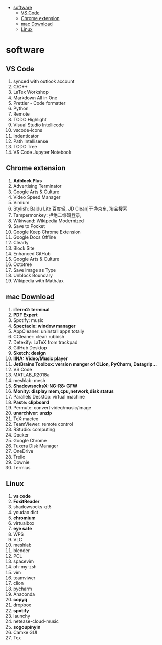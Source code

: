 - [software](#software)
  - [VS Code](#vs-code)
  - [Chrome extension](#chrome-extension)
  - [mac Download](#mac-download)
  - [Linux](#linux)
  
# software

## VS Code
1. synced with outlook account
2. C/C++
3. LaTex Workshop
4. Markdown All in One
5. Prettier - Code formatter
6. Python
7. Remote
8. TODO Highlight
9. Visual Studio Intellicode
10. vscode-icons
11. Indenticator
12. Path Intellisense
13. TODO Tree
14. VS Code Jupyter Notebook

## Chrome extension
1. **Adblock Plus**
2. Advertising Terminator
3. Google Arts & Culture
4. Video Speed Manager
5. Vimium
6. Stylish: Baidu Lite 百度轻, JD Clean|干净京东, 淘宝搜索
7. Tampermonkey: 拒绝二维码登录,
8. Wikiwand: Wikipedia Modernized
9. Save to Pocket
10. Google Keep Chrome Extension
11. Google Docs Offline
12. Clearly
13. Block Site
14. Enhanced GitHub
15. Google Arts & Culture
16. Octotree
17. Save image as Type
18. Unblock Boundary
19. Wikipedia with MathJax


## mac [Download](https://www.xclient.info)
1. **iTerm2: terminal**
2. **PDF Expert**
3. Spotify: music
4. **Spectacle: window manager**
5. AppCleaner: uninstall apps totally
6. CCleaner: clean rubbish
7. Detexify: LaTeX from trackpad 
8. GitHub Desktop
9. **Sketch: design**
10. **IINA: Video/Music player**
11. **JetBrains Toolbox: version manger of CLion, PyCharm, Datagrip...**
12. VS Code
13. MATLAB_R2018a
14. meshlab: mesh
15. **ShadowsocksX-NG-R8: GFW**
16. **Monity: display mem,cpu,network,disk status**
17. Parallels Desktop: virtual machine
18. **Paste: clipboard**
19. Permute: convert video/music/image
20. **unarchiver: unzip**
21. TeX:mactex
22. TeamViewer: remote control
23. RStudio: computing
24. Docker
25. Google Chrome
26. Tuxera Disk Manager
27. OneDrive
28. Trello
29. Downie
30. Termius


## Linux
1. **vs code**
2. **FoxitReader**
3. shadowsocks-qt5
4. youdao dict
5. **chromium**
6. virtualbox
7. **eye safe**
8. WPS
9. VLC
10. meshlab
11. blender
15. PCL
16. spacevim
17. oh-my-zsh
18. vim
19. teamviwer
20. clion
21. pycharm
22. Anaconda
23. **copyq**
24. dropbox
25. **spotify**
26. launchy
27. netease-cloud-music
28. **sogoupinyin**
29. Camke GUI
30. Tex

